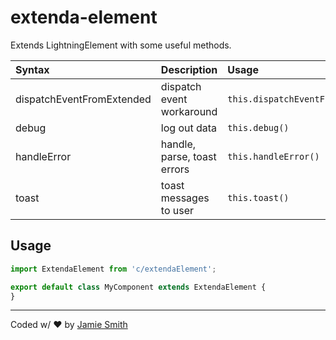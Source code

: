 # extenda-element

Extends LightningElement with some useful methods.


| Syntax      | Description | Usage     |
| :---        |    :---   |   :--- |
| dispatchEventFromExtended    | dispatch event workaround | `this.dispatchEventFromExtended()`       |
| debug   | log out data      | `this.debug()`      |
| handleError  | handle, parse, toast errors      | `this.handleError()`     |
| toast  | toast messages to user     | `this.toast()`     |

## Usage

```js
import ExtendaElement from 'c/extendaElement';

export default class MyComponent extends ExtendaElement {
}
```

---

Coded w/ ❤️ by [Jamie Smith](https://jsmith.dev)
